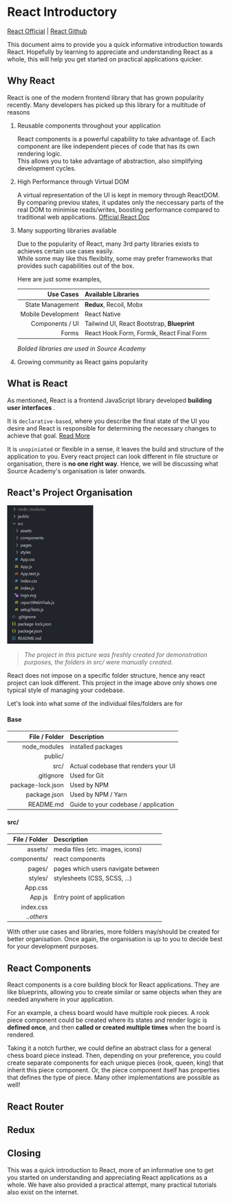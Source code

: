 # React Introductory

[React Official](https://reactjs.org/) | [React Github](https://github.com/facebook/react/)

This document aims to provide you a quick informative introduction towards React. Hopefully by learning to appreciate and understanding React as a whole, this will help you get started on practical applications quicker.

## Why React

React is one of the modern frontend library that has grown popularity recently. Many developers has picked up this library for a multitude of reasons

1. Reusable components throughout your application

    React components is a powerful capability to take advantage of. 
    Each component are like independent pieces of code that has its own rendering logic.  
    This allows you to take advantage of abstraction, also simplifying development cycles.

2. High Performance through Virtual DOM

    A virtual representation of the UI is kept in memory through ReactDOM. By comparing previou states, it updates only the neccessary parts of the real DOM to minimise reads/writes, boosting performance compared to traditional web applications.
    [Official React Doc](https://reactjs.org/docs/faq-internals.html)  

3. Many supporting libraries available

    Due to the popularity of React, many 3rd party libraries exists to achieves certain use cases easily.  
    While some may like this flexiblity, some may prefer frameworks that provides such capabilities out of the box.

    Here are just some examples,

    |Use Cases|Available Libraries|
    |-:|:-|
    |State Management | **Redux**, Recoil, Mobx |
    |Mobile Development | React Native |
    |Components / UI | Tailwind UI, React Bootstrap, **Blueprint** |
    |Forms | React Hook Form, Formik, React Final Form |

    _Bolded libraries are used in Source Academy_

4. Growing community as React gains popularity


## What is React

As mentioned, React is a frontend JavaScript library developed **building user interfaces** .

It is `declarative-based`, where you describe the final state of the UI you desire and React is responsible for determining the necessary changes to achieve that goal. [Read More](https://ui.dev/imperative-vs-declarative-programming)

It is `unopiniated` or flexible in a sense, it leaves the build and structure of the application to you. Every react project can look different in file structure or organisation, there is **no one right way**. 
Hence, we will be discussing what Source Academy's organisation is later onwards.

## React's Project Organisation

<img src="./assets/react_app_structure.jpg" width="200px" /><br />
> _The project in this picture was freshly created for demonstration purposes, the folders in _src/_ were manually created._

React does not impose on a specific folder structure, hence any react project can look different. This project in the image above only shows one typical style of managing your codebase.

Let's look into what some of the individual files/folders are for

#### Base
| File / Folder | Description |
| -:|:- |
| node_modules | installed packages |
| public/ | |
| src/ | Actual codebase that renders your UI |
| .gitignore | Used for Git |
| package-lock.json | Used by NPM |
| package.json | Used by NPM / Yarn |
| README.md | Guide to your codebase / application |

#### src/
| File / Folder | Description |
| -:|:- |
| assets/ | media files (etc. images, icons)|
| components/ | react components|
| pages/ | pages which users navigate between |
| styles/ | stylesheets (CSS, SCSS, ...) |
| App.css | |
| App.js  | Entry point of application |
| index.css | |
| _..others_ | |

With other use cases and libraries, more folders may/should be created for better organisation. Once again, the organisation is up to you to decide best for your development purposes.

## React Components

React components is a core building block for React applications. They are like blueprints, allowing you to create similar or same objects when they are needed anywhere in your application.

For an example, a chess board would have multiple rook pieces. A rook piece component could be created where its states and render logic is **defined once**, and then **called or created multiple times** when the board is rendered.

Taking it a notch further, we could define an abstract class for a general chess board piece instead. Then, depending on your preference, you could create separate components for each unique pieces (rook, queen, king) that inherit this piece component. Or, the piece component itself has properties that defines the type of piece. Many other implementations are possible as well!

## React Router



## Redux

## Closing

This was a quick introduction to React, more of an informative one to get you started on understanding and appreciating React applications as a whole. We have also provided a practical attempt, many practical tutorials also exist on the internet. 